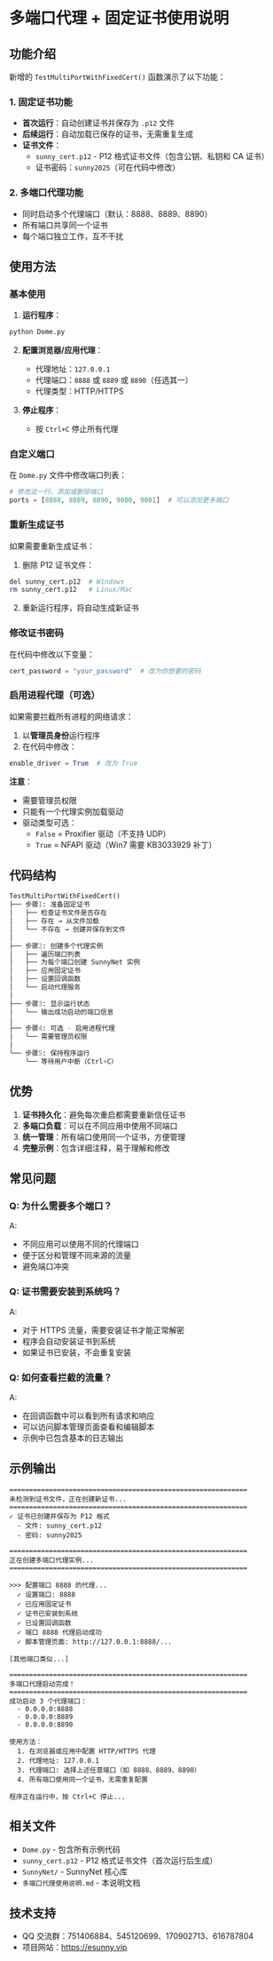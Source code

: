 # 多端口代理 + 固定证书使用说明

## 功能介绍

新增的 `TestMultiPortWithFixedCert()` 函数演示了以下功能：

### 1. 固定证书功能
- **首次运行**：自动创建证书并保存为 `.p12` 文件
- **后续运行**：自动加载已保存的证书，无需重复生成
- **证书文件**：
  - `sunny_cert.p12` - P12 格式证书文件（包含公钥、私钥和 CA 证书）
  - 证书密码：`sunny2025`（可在代码中修改）

### 2. 多端口代理功能
- 同时启动多个代理端口（默认：8888、8889、8890）
- 所有端口共享同一个证书
- 每个端口独立工作，互不干扰

## 使用方法

### 基本使用

1. **运行程序**：
```bash
python Dome.py
```

2. **配置浏览器/应用代理**：
   - 代理地址：`127.0.0.1`
   - 代理端口：`8888` 或 `8889` 或 `8890`（任选其一）
   - 代理类型：HTTP/HTTPS

3. **停止程序**：
   - 按 `Ctrl+C` 停止所有代理

### 自定义端口

在 `Dome.py` 文件中修改端口列表：

```python
# 修改这一行，添加或删除端口
ports = [8888, 8889, 8890, 9000, 9001]  # 可以添加更多端口
```

### 重新生成证书

如果需要重新生成证书：

1. 删除 P12 证书文件：
```bash
del sunny_cert.p12  # Windows
rm sunny_cert.p12   # Linux/Mac
```

2. 重新运行程序，将自动生成新证书

### 修改证书密码

在代码中修改以下变量：
```python
cert_password = "your_password"  # 改为你想要的密码
```

### 启用进程代理（可选）

如果需要拦截所有进程的网络请求：

1. 以**管理员身份**运行程序
2. 在代码中修改：
```python
enable_driver = True  # 改为 True
```

**注意**：
- 需要管理员权限
- 只能有一个代理实例加载驱动
- 驱动类型可选：
  - `False` = Proxifier 驱动（不支持 UDP）
  - `True` = NFAPI 驱动（Win7 需要 KB3033929 补丁）

## 代码结构

```python
TestMultiPortWithFixedCert()
├── 步骤1: 准备固定证书
│   ├── 检查证书文件是否存在
│   ├── 存在 → 从文件加载
│   └── 不存在 → 创建并保存到文件
│
├── 步骤2: 创建多个代理实例
│   ├── 遍历端口列表
│   ├── 为每个端口创建 SunnyNet 实例
│   ├── 应用固定证书
│   ├── 设置回调函数
│   └── 启动代理服务
│
├── 步骤3: 显示运行状态
│   └── 输出成功启动的端口信息
│
├── 步骤4: 可选 - 启用进程代理
│   └── 需要管理员权限
│
└── 步骤5: 保持程序运行
    └── 等待用户中断（Ctrl+C）
```

## 优势

1. **证书持久化**：避免每次重启都需要重新信任证书
2. **多端口负载**：可以在不同应用中使用不同端口
3. **统一管理**：所有端口使用同一个证书，方便管理
4. **完整示例**：包含详细注释，易于理解和修改

## 常见问题

### Q: 为什么需要多个端口？
A: 
- 不同应用可以使用不同的代理端口
- 便于区分和管理不同来源的流量
- 避免端口冲突

### Q: 证书需要安装到系统吗？
A: 
- 对于 HTTPS 流量，需要安装证书才能正常解密
- 程序会自动安装证书到系统
- 如果证书已安装，不会重复安装

### Q: 如何查看拦截的流量？
A: 
- 在回调函数中可以看到所有请求和响应
- 可以访问脚本管理页面查看和编辑脚本
- 示例中已包含基本的日志输出

## 示例输出

```
============================================================
未检测到证书文件，正在创建新证书...
============================================================
✓ 证书已创建并保存为 P12 格式
  - 文件: sunny_cert.p12
  - 密码: sunny2025

============================================================
正在创建多端口代理实例...
============================================================

>>> 配置端口 8888 的代理...
  ✓ 设置端口: 8888
  ✓ 已应用固定证书
  ✓ 证书已安装到系统
  ✓ 已设置回调函数
  ✓ 端口 8888 代理启动成功
  ✓ 脚本管理页面: http://127.0.0.1:8888/...

[其他端口类似...]

============================================================
多端口代理启动完成！
============================================================
成功启动 3 个代理端口：
  - 0.0.0.0:8888
  - 0.0.0.0:8889
  - 0.0.0.0:8890

使用方法：
  1. 在浏览器或应用中配置 HTTP/HTTPS 代理
  2. 代理地址: 127.0.0.1
  3. 代理端口: 选择上述任意端口（如 8888、8889、8890）
  4. 所有端口使用同一个证书，无需重复配置

程序正在运行中，按 Ctrl+C 停止...
```

## 相关文件

- `Dome.py` - 包含所有示例代码
- `sunny_cert.p12` - P12 格式证书文件（首次运行后生成）
- `SunnyNet/` - SunnyNet 核心库
- `多端口代理使用说明.md` - 本说明文档

## 技术支持

- QQ 交流群：751406884、545120699、170902713、616787804
- 项目网站：https://esunny.vip

